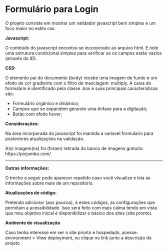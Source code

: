 <h1>Formulário para Login</h1>
<p>O projeto consiste em mostrar um validador javascript bem simples e um foco maior no estilo css.</p>

<strong>Javascript:</strong>

<p>O conteúdo do javascript encontra-se incorporado ao arquivo html. E nele uma estrutura condicional simples para verificar se os campos estão vazios (através do ID).</p>

<strong>CSS:</strong>

<p>O elemento pai do documento (body) recebe uma imagem de fundo e um efeito de cor gradiente com o filtro de mesclagem: multiply. A caixa do formulário é identificado pela classe .box e suas principais características são:</p>
<ul>
  <li>Formulário orgânico e dinâmico;</li>
  <li>Campos que se expandem gerando uma ênfase para a digitação;</li>
  <li>Botão com efeito hover;</li>
</ul>



<strong>Considerações:</strong>
<p>Na área incorporada do javascript foi mantida a varíavel formulario para posteriores atualizações na validação.</p>

<p>A(s) imagem(ns) foi (foram) retirada do banco de imagens gratuito: https://picjumbo.com/</p>
<hr>

<strong>Outras informações:</strong>
<p>O trecho a seguir pode aparecer repetido caso você visualize e leia as informações sobre mais de um repositório.</p>

<strong>Atualizações de código:</strong>
<p>Pretendo adicionar (aos poucos), à estes códigos, as configurações que permitam a acessibilidade. Isso será feito com mais calma tendo em vista que meu objetivo inicial é disponibilizar o básico dos sites (site pronto).</p>

<strong>Ambiente de visualização</strong>
<p>Caso tenha interesse em ver o site pronto e hospedado, acesse: environment > View deployment, ou clique no link junto a descrição do projeto</p>
